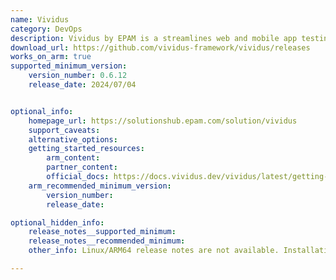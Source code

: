 ```yaml
---
name: Vividus
category: DevOps
description: Vividus by EPAM is a streamlines web and mobile app testing through codeless automation, integrating seamlessly with CI/CD tools and platforms for effortless deployment across diverse environments.
download_url: https://github.com/vividus-framework/vividus/releases
works_on_arm: true
supported_minimum_version:
    version_number: 0.6.12
    release_date: 2024/07/04


optional_info:
    homepage_url: https://solutionshub.epam.com/solution/vividus
    support_caveats:
    alternative_options:
    getting_started_resources:
        arm_content:
        partner_content:
        official_docs: https://docs.vividus.dev/vividus/latest/getting-started.html
    arm_recommended_minimum_version:
        version_number:
        release_date:

optional_hidden_info:
    release_notes__supported_minimum:
    release_notes__recommended_minimum:
    other_info: Linux/ARM64 release notes are not available. Installation and Testing were done using released tar files. Currently, version 0.6.12 is the latest and it builds on Linux/ARM64, whereas older versions do not build on the ARM64 architecture.

---
```

